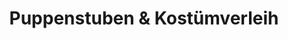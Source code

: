 ---
title: "Puppenstuben & Kostümverleih"
url: /chemnitz/puppenstuben-und-kostuemverleih/
shop: Kleidung
---